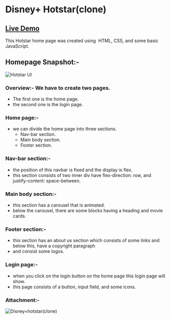 # Disney+ Hotstar(clone)
## [Live Demo](https://98arun.github.io/hotstar-clone/)
This Hotstar home page was created using  HTML, CSS, and some basic JavaScript.
## Homepage Snapshot:-
![Hotstar UI](https://user-images.githubusercontent.com/82587103/131221884-3354c1f8-73d0-4e64-afeb-abf626176bdb.png)

### Overview:- We have to create two pages.

- The first one is the home page. 
- the second one is the login page.


### Home page:- 

- we can divide the home page into three sections.
	- Nav-bar section.
	- Main body section.
	-  Footer section.

### Nav-bar section:-

- the position of this navbar is fixed and the display is flex.
- this section consists of two inner div have flex-direction: row, and justify-content: space-between.

### Main body section:-

- this section has a carousel that is animated.
- below the carousel, there are some blocks having a heading and movie cards.

### Footer section:-

- this section has an about us section which consists of some links and below this, have a copyright paragraph
- and consist some logos.

### Login page:- 

- when you click on the login button on the home page this login page will show.
- this page consists of a button, input field, and some icons.

### Attachment:-


![Disney+hotstar(clone)](https://user-images.githubusercontent.com/82587103/131172970-27477cf3-55ed-483d-a8c7-78bfffe6ed6f.png)


